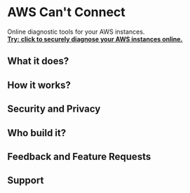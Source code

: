# AWS Can't Connect
Online diagnostic tools for your AWS instances.  
**[Try: click to securely diagnose your AWS instances online.](https://feoff3.github.io/aws-cant-connect/)**


## What it does?


## How it works?


## Security and Privacy


## Who build it?


## Feedback and Feature Requests


## Support

